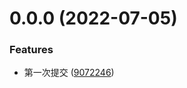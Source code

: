 # 0.0.0 (2022-07-05)

### Features

- 第一次提交 ([9072246](https://gitee.com/lyfcloud/project-vite-vue/commits/9072246e9bd56d6f2d33d36a9236f32c638b5d4d))
